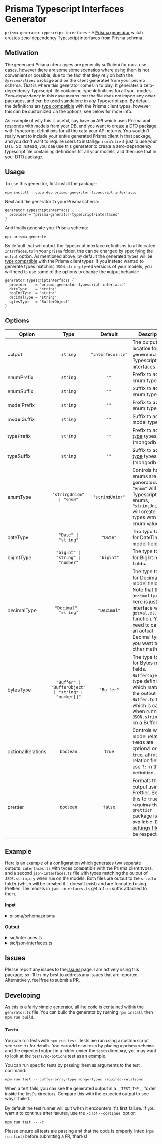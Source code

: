 # Prisma Typescript Interfaces Generator

`prisma-generator-typescript-interfaces` - A [Prisma generator](https://www.prisma.io/docs/concepts/components/prisma-schema/generators) which creates zero-dependency Typescript interfaces from Prisma schema.

## Motivation

The generated Prisma client types are generally sufficient for most use cases, however there are some some scenarios where using them is not convenient or possible, due to the fact that they rely on both the `@prisma/client` package and on the client generated from your prisma schema. That is where this generator comes in to play. It generates a zero-dependency Typescript file containing type definitions for all your models. Zero-dependency in this case means that the file does not import any other packages, and can be used standalone in any Typescript app. By default the definitions are [type compatible](https://www.typescriptlang.org/docs/handbook/type-compatibility.html) with the Prisma client types, however this can be customized via the [options](#options), see below for more info.

As example of why this is useful, say have an API which uses Prisma and responds with models from your DB, and you want to create a DTO package with Typescript definitions for all the data your API returns. You wouldn't really want to include your entire generated Prisma client in that package, and you don't want to require users to install `@prisma/client` just to use your DTO. So instead, you can use this generator to create a zero-dependency typescript file containing definitions for all your models, and then use that in your DTO package.

## Usage

To use this generator, first install the package:

```
npm install --save-dev prisma-generator-typescript-interfaces
```

Next add the generator to your Prisma schema:

```prisma
generator typescriptInterfaces {
  provider = "prisma-generator-typescript-interfaces"
}
```

And finally generate your Prisma schema:

```
npx prisma generate
```

By default that will output the Typescript interface definitions to a file called `interfaces.ts` in your `prisma` folder, this can be changed by specifying the `output` option. As mentioned above, by default the generated types will be [type compatible](https://www.typescriptlang.org/docs/handbook/type-compatibility.html) with the Prisma client types. If you instead wanted to generate types matching `JSON.stringify`-ed versions of your models, you will need to use some of the options to change the output behavior:

```prisma
generator typescriptInterfaces {
  provider    = "prisma-generator-typescript-interfaces"
  dateType    = "string"
  bigIntType  = "string"
  decimalType = "string"
  bytesType   = "BufferObject"
}
```

## Options

| **Option**        |                        **Type**                        |    **Default**    | **Description**                                                                                                                                                                                                  |
| ----------------- | :----------------------------------------------------: | :---------------: | ---------------------------------------------------------------------------------------------------------------------------------------------------------------------------------------------------------------- |
| output            |                        `string`                        | `"interfaces.ts"` | The output location for the generated Typescript interfaces.                                                                                                                                                     |
| enumPrefix        |                        `string`                        |       `""`        | Prefix to add to enum types.                                                                                                                                                                                     |
| enumSuffix        |                        `string`                        |       `""`        | Suffix to add to enum types.                                                                                                                                                                                     |
| modelPrefix       |                        `string`                        |       `""`        | Prefix to add to enum types.                                                                                                                                                                                     |
| modelSuffix       |                        `string`                        |       `""`        | Suffix to add to model types.                                                                                                                                                                                    |
| typePrefix        |                        `string`                        |       `""`        | Prefix to add to [type](https://www.prisma.io/docs/concepts/components/prisma-schema/data-model#defining-composite-types) types (mongodb only).                                                                  |
| typeSuffix        |                        `string`                        |       `""`        | Suffix to add to [type](https://www.prisma.io/docs/concepts/components/prisma-schema/data-model#defining-composite-types) types (mongodb only).                                                                  |
| enumType          |               `"stringUnion" \| "enum"`                |  `"stringUnion"`  | Controls how enums are generated. `"enum"` will create Typescript enums, `"stringUnion"` will create union types with all the enum values.                                                                       |
| dateType          |                  `"Date" \| "string"`                  |     `"Date"`      | The type to use for DateTime model fields.                                                                                                                                                                       |
| bigIntType        |           `"bigint" \| "string" \| "number"`           |    `"bigint"`     | The type to use for BigInt model fields.                                                                                                                                                                         |
| decimalType       |                `"Decimal" \| "string"`                 |    `"Decimal"`    | The type to use for Decimal model fields. Note that the `Decimal` type here is just an interface with a `getValue()` function. You will need to cast to an actual Decimal type if you want to use other methods. |
| bytesType         | `"Buffer" \| "BufferObject" \| "string" \| "number[]"` |    `"Buffer"`     | The type to use for Bytes model fields. `BufferObject` is a type definition which matches the output of `Buffer.toJSON()`, which is called when running `JSON.stringify()` on a Buffer.                          |
| optionalRelations |                       `boolean`                        |      `true`       | Controls whether model relation fields are optional or not. If `true`, all model relation fields will use `?:` in the field definition.                                                                          |
| prettier          |                       `boolean`                        |      `false`      | Formats the output using Prettier. Setting this to `true` requires that the `prettier` package is available. [Prettier settings files](https://prettier.io/docs/en/configuration.html) will be respected.        |

## Example

Here is an example of a configuration which generates two separate outputs, `interfaces.ts` with types compatible with the Prisma client types, and a second `json-interfaces.ts` file with types matching the output of `JSON.stringify` when run on the models. Both files are output to the `src/dto` folder (which will be created if it doesn't exist) and are formatted using Prettier. The models in `json-interfaces.ts` get a `Json` suffix attached to them.

#### Input

<details>
<summary>prisma/schema.prisma</summary>

```prisma
datasource db {
  provider = "postgresql"
  url      = "postgresql://postgres:postgres@localhost:5432/example?schema=public"
}

generator client {
  provider = "prisma-client-js"
}

generator typescriptInterfaces {
  provider = "prisma-generator-typescript-interfaces"
  output = "../src/dto/interfaces.ts"
  prettier = true
}

generator typescriptInterfacesJson {
  provider = "prisma-generator-typescript-interfaces"
  output = "../src/dto/json-interfaces.ts"
  modelSuffix = "Json"
  dateType = "string"
  bigIntType = "string"
  decimalType = "string"
  bytesType = "BufferObject"
  prettier = true
}

enum Fruits {
  Apple
  Banana
  Orange
  Pear
}

model RelationA {
  id Int @id
  Data Data[]
}

model RelationB {
  id Int @id
  dataId Int @unique
  data Data @relation(fields: [dataId], references: [id])
}

model RelationC {
  id Int @id
  dataId Int
  data Data @relation(fields: [dataId], references: [id])
}

model Data {
  id Int @id
  stringField String
  booleanField Boolean
  intField Int
  bigIntField BigInt
  floatField Float
  decimalField Decimal
  dateField DateTime
  jsonField Json
  bytesField Bytes
  enumField Fruits
  relationId Int
  relationField RelationA @relation(fields: [relationId], references: [id])

  optionalStringField String?
  optionalBooleanField Boolean?
  optionalIntField Int?
  optionalBigIntField BigInt?
  optionalFloatField Float?
  optionalDecimalField Decimal?
  optionalDateField DateTime?
  optionalJsonField Json?
  optionalBytesField Bytes?
  optionalEnumField Fruits?
  optionalRelationField RelationB?

  stringArrayField String[]
  booleanArrayField Boolean[]
  intArrayField Int[]
  bigIntArrayField BigInt[]
  floatArrayField Float[]
  decimalArrayField Decimal[]
  dateArrayField DateTime[]
  jsonArrayField Json[]
  bytesArrayField Bytes[]
  enumArrayField Fruits[]
  relationArray RelationC[]
}
```

</details>

#### Output

<details>
<summary>src/interfaces.ts</summary>

```typescript
export type Fruits = "Apple" | "Banana" | "Orange" | "Pear";

export interface RelationA {
  id: number;
  Data?: Data[];
}

export interface RelationB {
  id: number;
  dataId: number;
  data?: Data;
}

export interface RelationC {
  id: number;
  dataId: number;
  data?: Data;
}

export interface Data {
  id: number;
  stringField: string;
  booleanField: boolean;
  intField: number;
  bigIntField: bigint;
  floatField: number;
  decimalField: Decimal;
  dateField: Date;
  jsonField: JsonValue;
  bytesField: Buffer;
  enumField: Fruits;
  relationId: number;
  relationField?: RelationA;
  optionalStringField: string | null;
  optionalBooleanField: boolean | null;
  optionalIntField: number | null;
  optionalBigIntField: bigint | null;
  optionalFloatField: number | null;
  optionalDecimalField: Decimal | null;
  optionalDateField: Date | null;
  optionalJsonField: JsonValue | null;
  optionalBytesField: Buffer | null;
  optionalEnumField: Fruits | null;
  optionalRelationField?: RelationB | null;
  stringArrayField: string[];
  booleanArrayField: boolean[];
  intArrayField: number[];
  bigIntArrayField: bigint[];
  floatArrayField: number[];
  decimalArrayField: Decimal[];
  dateArrayField: Date[];
  jsonArrayField: JsonValue[];
  bytesArrayField: Buffer[];
  enumArrayField: Fruits[];
  relationArray?: RelationC[];
}

type Decimal = { valueOf(): string };

type JsonValue =
  | string
  | number
  | boolean
  | { [key in string]?: JsonValue }
  | Array<JsonValue>
  | null;
```

</details>

<details>
<summary>src/json-interfaces.ts</summary>

```typescript
export type Fruits = "Apple" | "Banana" | "Orange" | "Pear";

export interface RelationAJson {
  id: number;
  Data?: DataJson[];
}

export interface RelationBJson {
  id: number;
  dataId: number;
  data?: DataJson;
}

export interface RelationCJson {
  id: number;
  dataId: number;
  data?: DataJson;
}

export interface DataJson {
  id: number;
  stringField: string;
  booleanField: boolean;
  intField: number;
  bigIntField: string;
  floatField: number;
  decimalField: string;
  dateField: string;
  jsonField: JsonValue;
  bytesField: BufferObject;
  enumField: Fruits;
  relationId: number;
  relationField?: RelationAJson;
  optionalStringField: string | null;
  optionalBooleanField: boolean | null;
  optionalIntField: number | null;
  optionalBigIntField: string | null;
  optionalFloatField: number | null;
  optionalDecimalField: string | null;
  optionalDateField: string | null;
  optionalJsonField: JsonValue | null;
  optionalBytesField: BufferObject | null;
  optionalEnumField: Fruits | null;
  optionalRelationField?: RelationBJson | null;
  stringArrayField: string[];
  booleanArrayField: boolean[];
  intArrayField: number[];
  bigIntArrayField: string[];
  floatArrayField: number[];
  decimalArrayField: string[];
  dateArrayField: string[];
  jsonArrayField: JsonValue[];
  bytesArrayField: BufferObject[];
  enumArrayField: Fruits[];
  relationArray?: RelationCJson[];
}

type JsonValue =
  | string
  | number
  | boolean
  | { [key in string]?: JsonValue }
  | Array<JsonValue>
  | null;

type BufferObject = { type: "Buffer"; data: number[] };
```

</details>

## Issues

Please report any issues to the [issues](https://github.com/mogzol/prisma-generator-typescript-interfaces/issues) page. I am actively using this package, so I'll try my best to address any issues that are reported. Alternatively, feel free to submit a PR.

## Developing

As this is a fairly simple generator, all the code is contained within the `generator.ts` file. You can build the generator by running `npm install` then `npm run build`.

### Tests

You can run tests with `npm run test`. Tests are run using a custom script, see `test.ts` for details. You can add new tests by placing a prisma schema and the expected output in a folder under the `tests` directory, you may want to look at the `tests/no-options` test as an example.

You can run specific tests by passing them as arguments to the test command:

```
npm run test -- buffer-array-type mongo-types required-relations
```

When a test fails, you can see the generated output in a `__TEST_TMP__` folder inside the test's directory. Compare this with the expected output to see why it failed.

By default the test runner will quit when it encounters it's first failure. If you want it to continue after failures, use the `-c` (or `--continue`) option:

```
npm run test -- -c
```

Please ensure all tests are passing and that the code is properly linted (`npm run lint`) before submitting a PR, thanks!

